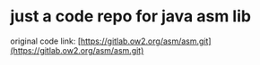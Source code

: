 just a code repo for java asm lib
===


original code link: [https://gitlab.ow2.org/asm/asm.git](https://gitlab.ow2.org/asm/asm.git)